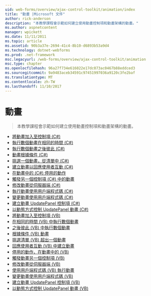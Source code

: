 ```yaml
---
uid: web-forms/overview/ajax-control-toolkit/animation/index
title: "動畫 |Microsoft 文件"
author: rick-anderson
description: "本教學課程會示範如何建立使用動畫控制項和動畫架構的動畫。"
ms.author: aspnetcontent
manager: wpickett
ms.date: 11/11/2011
ms.topic: article
ms.assetid: 90b3a37e-2694-41c4-8b10-d6893b53a9d4
ms.technology: dotnet-webforms
ms.prod: .net-framework
msc.legacyurl: /web-forms/overview/ajax-control-toolkit/animation
msc.type: chapter
ms.openlocfilehash: 96a27f734e616022e17dc073ac0467b88eddced3
ms.sourcegitcommit: 9a9483aceb34591c97451997036a9120c3fe2baf
ms.translationtype: MT
ms.contentlocale: zh-TW
ms.lasthandoff: 11/10/2017
---
```

<a name="animation"></a>動畫
====================
> 本教學課程會示範如何建立使用動畫控制項和動畫架構的動畫。


- [將動畫加入至控制項 (C#)](adding-animation-to-a-control-cs.md)
- [執行數個動畫在相同的時間 (C#)](executing-several-animations-at-the-same-time-cs.md)
- [執行數個動畫之後彼此 (C#)](executing-several-animations-after-each-other-cs.md)
- [動畫根據條件 (C#)](animation-depending-on-a-condition-cs.md)
- [挑選一個動畫，從清單中 (C#)](picking-one-animation-out-of-a-list-cs.md)
- [建立動畫以回應使用者互動 (C#)](animating-in-response-to-user-interaction-cs.md)
- [在動畫中的 (C#) 停用的動作](disabling-actions-during-animation-cs.md)
- [觸發另一個控制項 (C#) 中的動畫](triggering-an-animation-in-another-control-cs.md)
- [修改動畫從伺服器端 (C#)](modifying-animations-from-the-server-side-cs.md)
- [執行動畫使用用戶端程式碼 (C#)](executing-animations-using-client-side-code-cs.md)
- [變更動畫使用用戶端程式碼 (C#)](changing-an-animation-using-client-side-code-cs.md)
- [建立動畫 UpdatePanel 控制項 (C#)](animating-an-updatepanel-control-cs.md)
- [以動態方式控制 UpdatePanel 動畫 (C#)](dynamically-controlling-updatepanel-animations-cs.md)
- [將動畫加入至控制項 (VB)](adding-animation-to-a-control-vb.md)
- [在相同的時間 (VB) 中執行數個動畫](executing-several-animations-at-the-same-time-vb.md)
- [之後彼此 (VB) 中執行數個動畫](executing-several-animations-after-each-other-vb.md)
- [根據條件 (VB) 動畫](animation-depending-on-a-condition-vb.md)
- [挑選清單 (VB) 超出一個動畫](picking-one-animation-out-of-a-list-vb.md)
- [回應使用者互動 (VB) 中建立動畫](animating-in-response-to-user-interaction-vb.md)
- [停用的動作，在動畫中的 (VB)](disabling-actions-during-animation-vb.md)
- [觸發動畫另一個控制項 (VB)](triggering-an-animation-in-another-control-vb.md)
- [修改動畫從伺服器端 (VB)](modifying-animations-from-the-server-side-vb.md)
- [使用用戶端程式碼 (VB) 執行動畫](executing-animations-using-client-side-code-vb.md)
- [變更動畫使用用戶端程式碼 (VB)](changing-an-animation-using-client-side-code-vb.md)
- [建立動畫 UpdatePanel 控制項 (VB)](animating-an-updatepanel-control-vb.md)
- [以動態方式控制 UpdatePanel 動畫 (VB)](dynamically-controlling-updatepanel-animations-vb.md)
